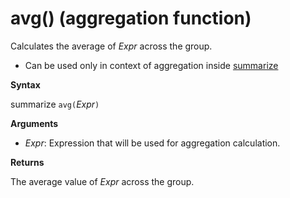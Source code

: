 # avg() (aggregation function)

Calculates the average of *Expr* across the group. 

* Can be used only in context of aggregation inside [summarize](summarizeoperator.md)

**Syntax**

summarize `avg(`*Expr*`)`

**Arguments**

* *Expr*: Expression that will be used for aggregation calculation. 

**Returns**

The average value of *Expr* across the group.
 
